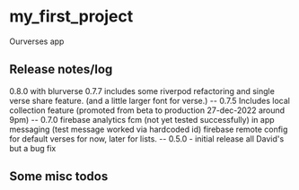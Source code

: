 # my_first_project

Ourverses app
## Release notes/log

0.8.0 with blurverse
0.7.7 includes some riverpod refactoring and single verse share feature. (and a little larger font for verse.)
-- 0.7.5 Includes local collection feature (promoted from beta to production 27-dec-2022 around 9pm)
-- 0.7.0 firebase
analytics
fcm (not yet tested successfully)
in app messaging (test message worked via hardcoded id)
firebase remote config for default verses for now, later for  lists.
-- 0.5.0 - initial release all David's but a bug fix




## Some misc todos



